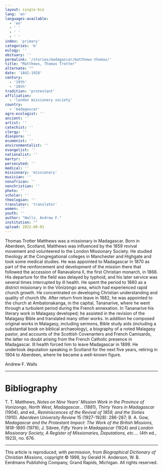 ```yaml
---
layout: single-bio
lang: 'en'
languages-available:
  - 'en'
  - ' '
  - ' '
  - ' '
index: 'primary'
categories: 'm'
eulogy: ''
obituary: ''
permalink: '/stories/madagascar/matthews-thomas/'
title: "Matthews, Thomas Trotter"
alternate: ""
date: '1842-1928'
century:
  - '19th'
  - '20th'
tradition: 'protestant'
affiliation:
  - 'london missionary society'
country:
  - 'madagascar'
agro-ecologist: ''
ancient: ''
artist: ''
catechist: ''
clergy: ''
diaspora: ''
ecumenist: ''
environmentalist: ''
evangelist: ''
nationalist: ''
martyr: ''
persecuted: ''
medical: ''
missionary: 'missionary'
musician: ''
nonafrican: ''
nonchristian: ''
photo: ''
scholar: ''
theologian: ''
translator: 'translator'
women: ''
youth: ''
author: "Walls, Andrew F."
institution: ""
upload: 2022-08-01
---
```




Thomas Trotter Matthews was a missionary in Madagascar. Born in Aberdeen, Scotland, Matthews was influenced by the 1859 revival movement and volunteered to the London Missionary Society. He studied theology at the Congregational colleges in Manchester and Highgate and took some medical studies. He was appointed to Madagascar in 1870 as part of the reinforcement and development of the mission there that followed the accession of Ranavalona II, the first Christian monarch, in 1868. His departure for the field was delayed by typhoid, and his later service was several times interrupted by ill health. He spent the period to 1880 as a district missionary in the Vònizòngo area, which had experienced rapid church growth. He concentrated on developing Christian understanding and quality of church life. After return from leave in 1882, he was appointed to the church at Ambatonakanga, in the capital, Tananarive, where he went through a turbulent period during the French annexation. In Tananarive his literary work in Malagasy developed; he assisted in the revision of the Malagasy Bible and translated many other works. In addition he composed original works in Malagasy, including sermons, Bible study aids (including a substantial book on biblical archaeology), a biography of a noted Malagasy pastor, and accounts of the Scottish Covenanters and French Camisards, the latter no doubt arising from the French Catholic presence in Madagascar. Ill health forced him to leave Madagascar in 1899. He undertook deputation speaking in Scotland for the next five years, retiring in 1904 to Aberdeen, where he became a well-known figure.

Andrew F. Walls

---

# Bibliography

T. T. Matthews, *Notes on Nine Years' Mission Work in the Province of Vonizongo, North West, Madagascar...* (1881), *Thirty Years in Madagascar* (1904), and ed., *Reminiscences of the Revival of 1859, and the Sixties* (1910). *Aberdeen University Review* 15 (1927-1928): 286-287; B. A. Gow, *Madagascar and the Protestant Impact: The Work of the British Missions, 1818-1895* (1979); J. Sibree, *Fifty Years in Madagascar* (1924) and *London Missionary Society, A Register of Missionaries, Deputations, etc....* (4th ed., 1923), no. 676.

---

This article is reproduced, with permission, from *Biographical Dictionary of Christian Missions*, copyright © 1998, by Gerald H. Anderson, W. B. Eerdmans Publishing Company, Grand Rapids, Michigan. All rights reserved.
